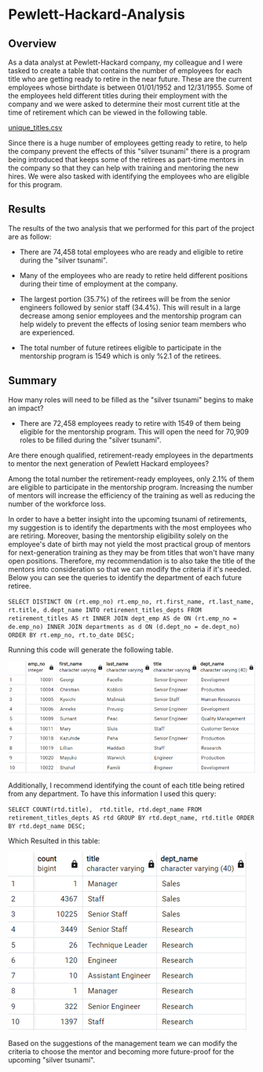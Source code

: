 # Pewlett-Hackard-Analysis


## Overview

As a data analyst at Pewlett-Hackard company, my colleague and I were tasked to create a table that contains the number of employees for each title who are getting ready to retire in the near future. These are the current employees whose birthdate is between 01/01/1952 and 12/31/1955. Some of the employees held different titles during their employment with the company and we were asked to determine their most current title at the time of retirement which can be viewed in the following table.

[unique_titles.csv](https://github.com/andiataleb/Pewlett-Hackard-Analysis/files/9758073/unique_titles.csv)


Since there is a huge number of employees getting ready to retire, to help the company prevent the effects of this "silver tsunami" there is a program being introduced that keeps some of the retirees as part-time mentors in the company so that they can help with training and mentoring the new hires. We were also tasked with identifying the employees who are eligible for this program. 

## Results

The results of the two analysis that we performed for this part of the project are as follow:

- There are 74,458 total employees who are ready and eligible to retire during the "silver tsunami". 

- Many of the employees who are ready to retire held different positions during their time of employment at the company.

- The largest portion (35.7%) of the retirees will be from the senior engineers followed by senior staff (34.4%). This will result in a large decrease among senior employees and the mentorship program can help widely to prevent the effects of losing senior team members who are experienced.

- The total number of future retirees eligible to participate in the mentorship program is 1549 which is only %2.1 of the retirees.

## Summary

How many roles will need to be filled as the "silver tsunami" begins to make an impact?

- There are 72,458 employees ready to retire with 1549 of them being eligible for the mentorship program. This will open the need for 70,909 roles to be filled during the "silver tsunami".

Are there enough qualified, retirement-ready employees in the departments to mentor the next generation of Pewlett Hackard employees?

Among the total number the retirement-ready employees, only 2.1% of them are eligible to participate in the mentorship program. Increasing the number of mentors will increase the efficiency of the training as well as reducing the number of the workforce loss.

In order to have a better insight into the upcoming tsunami of retirements, my suggestion is to identify the departments with the most employees who are retiring. Moreover, basing the mentorship eligibility solely on the employee's date of birth may not yield the most practical group of mentors for next-generation training as they may be from titles that won't have many open positions. Therefore, my recommendation is to also take the title of the mentors into consideration so that we can modify the criteria if it's needed.
Below you can see the queries to identify the department of each future retiree. 


`SELECT DISTINCT ON (rt.emp_no) rt.emp_no,
	rt.first_name,
	rt.last_name,
	rt.title,
	d.dept_name
INTO retirement_titles_depts
FROM retirement_titles AS rt
INNER JOIN dept_emp AS de
ON (rt.emp_no = de.emp_no)
INNER JOIN departments as d
ON (d.dept_no = de.dept_no)
ORDER BY rt.emp_no, rt.to_date DESC;`

Running this code will generate the following table.

![](/Resources/retirement_titles_depts.png)


Additionally, I recommend identifying the count of each title being retired from any department. To have this information I used this query:

`SELECT COUNT(rtd.title), 
	rtd.title,
	rtd.dept_name
FROM retirement_titles_depts AS rtd
GROUP BY rtd.dept_name, rtd.title
ORDER BY rtd.dept_name DESC;`

Which Resulted in this table:

![](/Resources/retiree_title_depts.png)

Based on the suggestions of the management team we can modify the criteria to choose the mentor and becoming more future-proof for the upcoming "silver tsunami".


